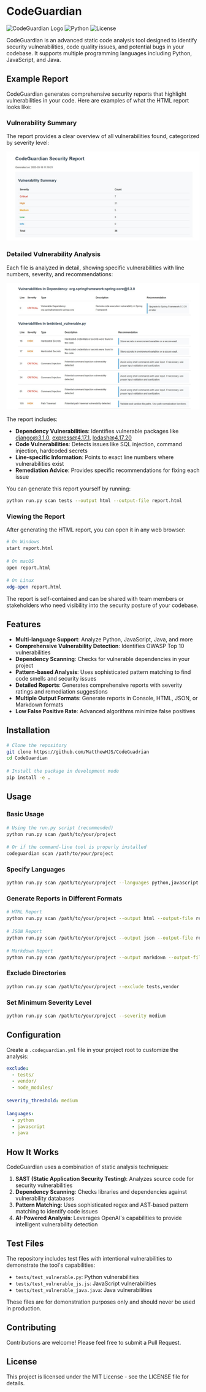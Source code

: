 # CodeGuardian

![CodeGuardian Logo](https://img.shields.io/badge/CodeGuardian-v1.0.0-blue)
![Python](https://img.shields.io/badge/Python-3.8%2B-green)
![License](https://img.shields.io/badge/License-MIT-yellow)

CodeGuardian is an advanced static code analysis tool designed to identify security vulnerabilities, code quality issues, and potential bugs in your codebase. It supports multiple programming languages including Python, JavaScript, and Java.

## Example Report

CodeGuardian generates comprehensive security reports that highlight vulnerabilities in your code. Here are examples of what the HTML report looks like:

### Vulnerability Summary

The report provides a clear overview of all vulnerabilities found, categorized by severity level:

![Vulnerability Summary](./images/example1.jpg)

### Detailed Vulnerability Analysis

Each file is analyzed in detail, showing specific vulnerabilities with line numbers, severity, and recommendations:

![Detailed Vulnerabilities](./images/example2.jpg)

The report includes:
- **Dependency Vulnerabilities**: Identifies vulnerable packages like django@3.1.0, express@4.17.1, lodash@4.17.20
- **Code Vulnerabilities**: Detects issues like SQL injection, command injection, hardcoded secrets
- **Line-specific Information**: Points to exact line numbers where vulnerabilities exist
- **Remediation Advice**: Provides specific recommendations for fixing each issue

You can generate this report yourself by running:

```bash
python run.py scan tests --output html --output-file report.html
```

### Viewing the Report

After generating the HTML report, you can open it in any web browser:

```bash
# On Windows
start report.html

# On macOS
open report.html

# On Linux
xdg-open report.html
```

The report is self-contained and can be shared with team members or stakeholders who need visibility into the security posture of your codebase.

## Features

- **Multi-language Support**: Analyze Python, JavaScript, Java, and more
- **Comprehensive Vulnerability Detection**: Identifies OWASP Top 10 vulnerabilities
- **Dependency Scanning**: Checks for vulnerable dependencies in your project
- **Pattern-based Analysis**: Uses sophisticated pattern matching to find code smells and security issues
- **Detailed Reports**: Generates comprehensive reports with severity ratings and remediation suggestions
- **Multiple Output Formats**: Generate reports in Console, HTML, JSON, or Markdown formats
- **Low False Positive Rate**: Advanced algorithms minimize false positives

## Installation

```bash
# Clone the repository
git clone https://github.com/MatthewHJS/CodeGuadrian
cd CodeGuardian

# Install the package in development mode
pip install -e .
```

## Usage

### Basic Usage

```bash
# Using the run.py script (recommended)
python run.py scan /path/to/your/project

# Or if the command-line tool is properly installed
codeguardian scan /path/to/your/project
```

### Specify Languages

```bash
python run.py scan /path/to/your/project --languages python,javascript
```

### Generate Reports in Different Formats

```bash
# HTML Report
python run.py scan /path/to/your/project --output html --output-file report.html

# JSON Report
python run.py scan /path/to/your/project --output json --output-file report.json

# Markdown Report
python run.py scan /path/to/your/project --output markdown --output-file report.md
```

### Exclude Directories

```bash
python run.py scan /path/to/your/project --exclude tests,vendor
```

### Set Minimum Severity Level

```bash
python run.py scan /path/to/your/project --severity medium
```

## Configuration

Create a `.codeguardian.yml` file in your project root to customize the analysis:

```yaml
exclude:
  - tests/
  - vendor/
  - node_modules/

severity_threshold: medium

languages:
  - python
  - javascript
  - java
```

## How It Works

CodeGuardian uses a combination of static analysis techniques:

1. **SAST (Static Application Security Testing)**: Analyzes source code for security vulnerabilities
2. **Dependency Scanning**: Checks libraries and dependencies against vulnerability databases
3. **Pattern Matching**: Uses sophisticated regex and AST-based pattern matching to identify code issues
4. **AI-Powered Analysis**: Leverages OpenAI's capabilities to provide intelligent vulnerability detection

## Test Files

The repository includes test files with intentional vulnerabilities to demonstrate the tool's capabilities:

- `tests/test_vulnerable.py`: Python vulnerabilities
- `tests/test_vulnerable_js.js`: JavaScript vulnerabilities
- `tests/test_vulnerable_java.java`: Java vulnerabilities

These files are for demonstration purposes only and should never be used in production.

## Contributing

Contributions are welcome! Please feel free to submit a Pull Request.

## License

This project is licensed under the MIT License - see the LICENSE file for details.
